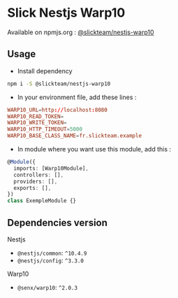 # Slick Nestjs Warp10

Available on npmjs.org : [@slickteam/nestjs-warp10](https://www.npmjs.com/package/@slickteam/nestjs-warp10)

## Usage

- Install dependency

```bash
npm i -S @slickteam/nestjs-warp10
```

- In your environment file, add these lines :

```conf
WARP10_URL=http://localhost:8080
WARP10_READ_TOKEN=
WARP10_WRITE_TOKEN=
WARP10_HTTP_TIMEOUT=5000
WARP10_BASE_CLASS_NAME=fr.slickteam.example
```

- In module where you want use this module, add this :

```ts
@Module({
  imports: [Warp10Module],
  controllers: [],
  providers: [],
  exports: [],
})
class ExempleModule {}
```

## Dependencies version

Nestjs

- `@nestjs/common`: `^10.4.9`
- `@nestjs/config`: `^3.3.0`

Warp10

- `@senx/warp10`: `^2.0.3`
